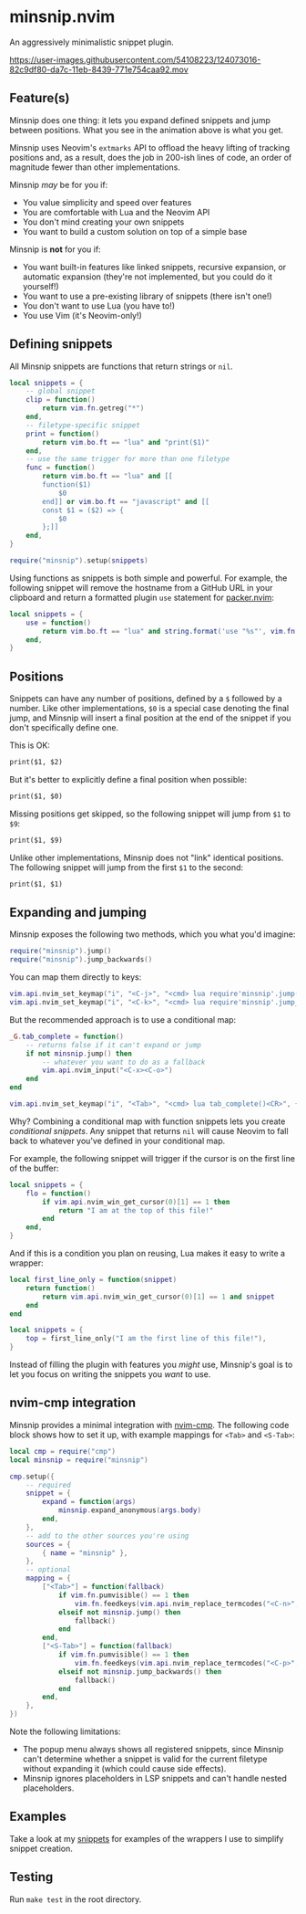 <!-- markdownlint-configure-file
{
  "line-length": false,
  "no-bare-urls": false
}
-->

# minsnip.nvim

An aggressively minimalistic snippet plugin.

https://user-images.githubusercontent.com/54108223/124073016-82c9df80-da7c-11eb-8439-771e754caa92.mov

## Feature(s)

Minsnip does one thing: it lets you expand defined snippets and jump between
positions. What you see in the animation above is what you get.

Minsnip uses Neovim's `extmarks` API to offload the heavy lifting of tracking
positions and, as a result, does the job in 200-ish lines of code, an order of
magnitude fewer than other implementations.

Minsnip _may_ be for you if:

- You value simplicity and speed over features
- You are comfortable with Lua and the Neovim API
- You don't mind creating your own snippets
- You want to build a custom solution on top of a simple base

Minsnip is **not** for you if:

- You want built-in features like linked snippets, recursive expansion, or
  automatic expansion (they're not implemented, but you could do it yourself!)
- You want to use a pre-existing library of snippets (there isn't one!)
- You don't want to use Lua (you have to!)
- You use Vim (it's Neovim-only!)

## Defining snippets

All Minsnip snippets are functions that return strings or `nil`.

```lua
local snippets = {
    -- global snippet
    clip = function()
        return vim.fn.getreg("*")
    end,
    -- filetype-specific snippet
    print = function()
        return vim.bo.ft == "lua" and "print($1)"
    end,
    -- use the same trigger for more than one filetype
    func = function()
        return vim.bo.ft == "lua" and [[
        function($1)
            $0
        end]] or vim.bo.ft == "javascript" and [[
        const $1 = ($2) => {
            $0
        };]]
    end,
}

require("minsnip").setup(snippets)
```

Using functions as snippets is both simple and powerful. For example, the
following snippet will remove the hostname from a GitHub URL in your clipboard
and return a formatted plugin `use` statement for
[packer.nvim](https://github.com/wbthomason/packer.nvim):

```lua
local snippets = {
    use = function()
        return vim.bo.ft == "lua" and string.format('use "%s"', vim.fn.getreg("*"):gsub("https://github.com/", ""))
    end,
}
```

## Positions

Snippets can have any number of positions, defined by a `$` followed by a
number. Like other implementations, `$0` is a special case denoting the final
jump, and Minsnip will insert a final position at the end of the snippet if you
don't specifically define one.

This is OK:

```txt
print($1, $2)
```

But it's better to explicitly define a final position when possible:

```txt
print($1, $0)
```

Missing positions get skipped, so the following snippet will jump from `$1` to `$9`:

```txt
print($1, $9)
```

Unlike other implementations, Minsnip does not "link" identical positions.
The following snippet will jump from the first `$1` to the second:

```txt
print($1, $1)
```

## Expanding and jumping

Minsnip exposes the following two methods, which you what you'd imagine:

```lua
require("minsnip").jump()
require("minsnip").jump_backwards()
```

You can map them directly to keys:

```lua
vim.api.nvim_set_keymap("i", "<C-j>", "<cmd> lua require'minsnip'.jump()<CR>", {})
vim.api.nvim_set_keymap("i", "<C-k>", "<cmd> lua require'minsnip'.jump_backwards()<CR>", {})
```

But the recommended approach is to use a conditional map:

```lua
_G.tab_complete = function()
    -- returns false if it can't expand or jump
    if not minsnip.jump() then
        -- whatever you want to do as a fallback
        vim.api.nvim_input("<C-x><C-o>")
    end
end

vim.api.nvim_set_keymap("i", "<Tab>", "<cmd> lua tab_complete()<CR>", {})
```

Why? Combining a conditional map with function snippets lets you create
_conditional snippets_. Any snippet that returns `nil` will cause Neovim to fall
back to whatever you've defined in your conditional map.

For example, the following snippet will trigger if the cursor is on the first
line of the buffer:

```lua
local snippets = {
    flo = function()
        if vim.api.nvim_win_get_cursor(0)[1] == 1 then
            return "I am at the top of this file!"
        end
    end,
}
```

And if this is a condition you plan on reusing, Lua makes it easy to write a wrapper:

```lua
local first_line_only = function(snippet)
    return function()
        return vim.api.nvim_win_get_cursor(0)[1] == 1 and snippet
    end
end

local snippets = {
    top = first_line_only("I am the first line of this file!"),
}
```

Instead of filling the plugin with features you _might_ use, Minsnip's goal is
to let you focus on writing the snippets you _want_ to use.

## nvim-cmp integration

Minsnip provides a minimal integration with
[nvim-cmp](https://github.com/hrsh7th/nvim-cmp). The following code block shows
how to set it up, with example mappings for `<Tab>` and `<S-Tab>`:

```lua
local cmp = require("cmp")
local minsnip = require("minsnip")

cmp.setup({
    -- required
    snippet = {
        expand = function(args)
            minsnip.expand_anonymous(args.body)
        end,
    },
    -- add to the other sources you're using
    sources = {
        { name = "minsnip" },
    },
    -- optional
    mapping = {
        ["<Tab>"] = function(fallback)
            if vim.fn.pumvisible() == 1 then
                vim.fn.feedkeys(vim.api.nvim_replace_termcodes("<C-n>", true, true, true), "n")
            elseif not minsnip.jump() then
                fallback()
            end
        end,
        ["<S-Tab>"] = function(fallback)
            if vim.fn.pumvisible() == 1 then
                vim.fn.feedkeys(vim.api.nvim_replace_termcodes("<C-p>", true, true, true), "n")
            elseif not minsnip.jump_backwards() then
                fallback()
            end
        end,
    },
})
```

Note the following limitations:

- The popup menu always shows all registered snippets, since Minsnip can't
  determine whether a snippet is valid for the current filetype without
  expanding it (which could cause side effects).
- Minsnip ignores placeholders in LSP snippets and can't handle nested
  placeholders.

## Examples

Take a look at my
[snippets](https://github.com/jose-elias-alvarez/dotfiles/blob/main/.config/nvim/lua/snippets.lua)
for examples of the wrappers I use to simplify snippet creation.

## Testing

Run `make test` in the root directory.
